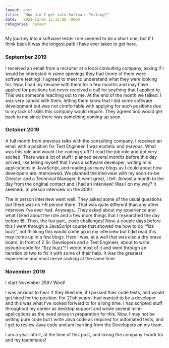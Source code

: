 ```yaml
---
layout: post
title:  "How did I get into Software Testing?"
date:   2021-12-01 13:32:00 -0600
categories: career
---
```

<style type="text/css">
  .rss-subscribe {
	  display: none;
  }
  .footer-heading {
	  display: none;
  }
  .contact-list {
	  display: none;
  }
</style>

My journey into a software tester role seemed to be a short one, but if I think back it was the longest path I have ever taken to get here.

### September 2019

I received an email from a recruiter at a local consulting company, asking if I would be interested in some openings they had (none of them were software testing).  I agreed to meet to understand what they were looking for.  Now, I had my resume with them for a few months and may have applied for positions but never received a call for anything that I applied to.  This was someone reaching out to me.  At the end of the month we talked.  I was very candid with them, letting them know that I did some software development but was not comfortable with applying for such positions due to my lack of skills this company would require.  They agreed and would get back to me since there was something coming up soon.

### October 2019

A full month from previous talks with the consulting company, I received an email with a position for Test Engineer.  I was ecstatic and nervous.  What was this role and would I be coding stuff?  I read the job role and got very excited.  There was a lot of stuff I planned several months before this day arrived, like telling myself that I was a software developer, writing mini applications in JavaScript, and reading as many blogs as I could about how developers are interviewed.  We planned the interview with my soon-to-be Director and a Technical Manager.  It went great, I felt.  Almost a month to the day from the original contact and I had an interview!  Was I on my way?  It seemed...in person interview on the 30th!

The in person interview went well.  They asked some of the usual questions but there was no HR person there.  That was quite different than any other interview I’ve ever had.  Anyways...They asked about my experience and what I liked about the role and a few more things that I researched the day before 😎.  Then, the fun part...code challenges!  Now, a couple days before this I went through a JavaScript course that showed me how to do “fizz buzz”, not thinking this would come up in my interview but I did read this may come up in a few blogs.  Here I was, at a wall that was also a dry erase board, in front of 2 Sr. Developers and a Test Engineer, about to write pseudo-code for “fizz buzz”!  I wrote most of it and went through an iteration or two to fix it with some of their help.  It was the greatest experience and most nerve racking at the same time.

### November 2019

I start November 25th!  Woot!

I was anxious to hear if they liked me, if I passed their code tests, and would get hired for the position.  For 21ish years I had wanted to be a developer and this was what I’ve looked forward to for a long time.  I had scripted stuff throughout my career as desktop support and wrote several mini-applications as the need arose in preparation for this.  Now, I may not be writing pure code but I write Java code as required for automated tests, and I get to review Java code and am learning from the Developers on my team.

I am a year into it, at the time of this post, and loving the company I work for and my teammates!